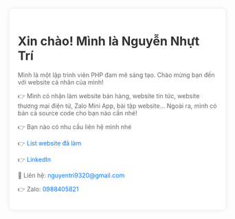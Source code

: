 <!DOCTYPE html>
<html lang="vi">
<head>
    <meta charset="UTF-8">
    <meta name="viewport" content="width=device-width, initial-scale=1.0">
</head>
<body style={font-family: Arial, sans-serif; margin: 0; padding: 0; background-color: #f0f0f0; text-align: center;} >
   <div class="container" style="max-width: 800px; margin: 50px auto; padding: 20px; background-color: white; border-radius: 10px; box-shadow: 0 0 10px rgba(0, 0, 0, 0.1);">
      <h1 style="color: #333;">Xin chào! Mình là Nguyễn Nhựt Trí</h1>
      <p style="color: #666;">Mình là một lập trình viên PHP đam mê sáng tạo. Chào mừng bạn đến với website cá nhân của mình!</p>
      <p style="color: #666;">👉 Mình có nhận làm website bán hàng, website tin tức, website thương mại điện tử, Zalo Mini App, bài tập website... Ngoài ra, mình có bán cả source code cho bạn nào cần nhé!</p>
      <p style="color: #666;">👉 Bạn nào có nhu cầu liên hệ mình nhé</p>
      <p style="color: #666;">👉 <a style="color: #007bff; text-decoration: none;" href="https://github.com/OgiwaraSayu9320/ListWebPHP">List website đã làm</a></p>
      <p style="color: #666;">👉 <a target="_blank" style="color: #007bff; text-decoration: none;" href="https://www.linkedin.com/in/sayu-ogiwara-522250353">LinkedIn</a></p>
      <p style="color: #666;">📧 Liên hệ: <a style="color: #007bff; text-decoration: none;" href="mailto:nguyentri9320@gmail.com">nguyentri9320@gmail.com</a></p>
      <p style="color: #666;">👉 Zalo: <a style="color: #007bff; text-decoration: none;" href="https://zalo.me/0988405821">0988405821</a></p>
    </div>
</body>
</html>
